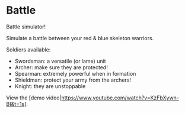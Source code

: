 # Battle
Battle simulator!

Simulate a battle between your red & blue skeleton warriors.

Soldiers available:
* Swordsman: a versatile (or lame) unit
* Archer: make sure they are protected!
* Spearman: extremely powerful when in formation
* Shieldman: protect your army from the archers!
* Knight: they are unstoppable

View the [demo video|https://www.youtube.com/watch?v=KzFbXywn-BI&t=1s].
